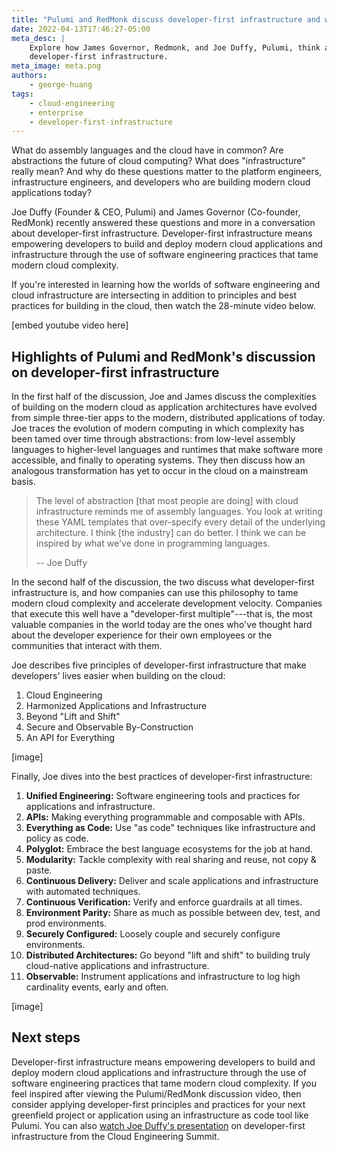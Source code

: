 ```yaml
---
title: "Pulumi and RedMonk discuss developer-first infrastructure and why it matters"
date: 2022-04-13T17:46:27-05:00
meta_desc: |
    Explore how James Governor, Redmonk, and Joe Duffy, Pulumi, think about
    developer-first infrastructure.
meta_image: meta.png
authors:
    - george-huang
tags:
    - cloud-engineering
    - enterprise
    - developer-first-infrastructure
---
```


What do assembly languages and the cloud have in common? Are abstractions the future of cloud computing? What does "infrastructure" really mean? And why do these questions matter to the platform engineers, infrastructure engineers, and developers who are building modern cloud applications today?

Joe Duffy (Founder & CEO, Pulumi) and James Governor (Co-founder, RedMonk) recently answered these questions and more in a conversation about developer-first infrastructure. Developer-first infrastructure means empowering developers to build and deploy modern cloud applications and infrastructure through the use of software engineering practices that tame modern cloud complexity.

If you're interested in learning how the worlds of software engineering and cloud infrastructure are intersecting in addition to principles and best practices for building in the cloud, then watch the 28-minute video below.

[embed youtube video here]

## Highlights of Pulumi and RedMonk's discussion on developer-first infrastructure

In the first half of the discussion, Joe and James discuss the complexities of building on the modern cloud as application architectures have evolved from simple three-tier apps to the modern, distributed applications of today. Joe traces the evolution of modern computing in which complexity has been tamed over time through abstractions: from low-level assembly languages to higher-level languages and runtimes that make software more accessible, and finally to operating systems. They then discuss how an analogous transformation has yet to occur in the cloud on a mainstream basis.

> The level of abstraction [that most people are doing] with cloud infrastructure reminds me of assembly languages. You look at writing these YAML templates that over-specify every detail of the underlying architecture. I think [the industry] can do better. I think we can be inspired by what we've done in programming languages.
>
> -- Joe Duffy

In the second half of the discussion, the two discuss what developer-first infrastructure is, and how companies can use this philosophy to tame modern cloud complexity and accelerate development velocity. Companies that execute this well have a "developer-first multiple"---that is, the most valuable companies in the world today are the ones who've thought hard about the developer experience for their own employees or the communities that interact with them.

Joe describes five principles of developer-first infrastructure that make developers' lives easier when building on the cloud:

1. Cloud Engineering
1. Harmonized Applications and Infrastructure
1. Beyond "Lift and Shift"
1. Secure and Observable By-Construction
1. An API for Everything

[image]

Finally, Joe dives into the best practices of developer-first infrastructure:

1. **Unified Engineering:** Software engineering tools and practices for applications and infrastructure.
1. **APIs:** Making everything programmable and composable with APIs.
1. **Everything as Code:** Use "as code" techniques like infrastructure and policy as code.
1. **Polyglot:** Embrace the best language ecosystems for the job at hand.
1. **Modularity:** Tackle complexity with real sharing and reuse, not copy & paste.
1. **Continuous Delivery:** Deliver and scale applications and infrastructure with automated techniques.
1. **Continuous Verification:** Verify and enforce guardrails at all times.
1. **Environment Parity:** Share as much as possible between dev, test, and prod environments.
1. **Securely Configured:** Loosely couple and securely configure environments.
1. **Distributed Architectures:** Go beyond "lift and shift" to building truly cloud-native applications and infrastructure.
1. **Observable:** Instrument applications and infrastructure to log high cardinality events, early and often.

[image]

## Next steps

Developer-first infrastructure means empowering developers to build and deploy modern cloud applications and infrastructure through the use of software engineering practices that tame modern cloud complexity. If you feel inspired after viewing the Pulumi/RedMonk discussion video, then consider applying developer-first principles and practices for your next greenfield project or application using an infrastructure as code tool like Pulumi. You can also [watch Joe Duffy's presentation](https://www.youtube.com/watch?v=SQRM0r5U1js) on developer-first infrastructure from the Cloud Engineering Summit.
